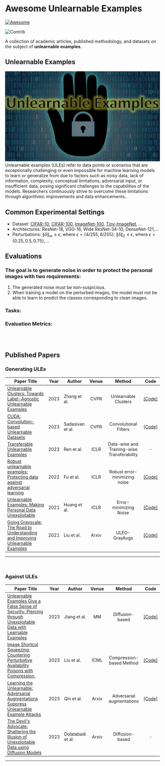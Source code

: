 # Awesome Unlearnable Examples

[![Awesome](https://awesome.re/badge.svg)](https://awesome.re)
<!--[![arXiv](https://img.shields.io/badge/arXiv-2209.02299-b31b1b.svg)](https://arxiv.org/abs/2209.02299)
[![Static Badge](https://img.shields.io/badge/Kaggle-Notebook-4388f7)](https://www.kaggle.com/code/tamlhp/machine-unlearning-the-right-to-be-forgotten/)
[![Website](https://img.shields.io/website?down_color=lightgrey&down_message=offline&label=Official%20Website&up_color=green&up_message=online&url=https%3A%2F%2Fawesome-machine-unlearning.github.io%2F)](https://awesome-machine-unlearning.github.io/)
![GitHub stars](https://img.shields.io/github/stars/tamlhp/awesome-machine-unlearning?color=yellow&label=Stars)
[![Hits](https://hits.seeyoufarm.com/api/count/incr/badge.svg?url=https%3A%2F%2Fgithub.com%2Ftamlhp%2Fawesome-machine-unlearning&count_bg=%2379C83D&title_bg=%23555555&icon=&icon_color=%23E7E7E7&title=hits&edge_flat=false)](https://hits.seeyoufarm.com)-->

<img src="https://img.shields.io/badge/Contributions-Welcome-278ea5" alt="Contrib"/>

A collection of academic articles, published methodology, and datasets on the subject of **unlearnable examples**.




## Unlearnable Examples

![ULEs](figs/unlearn.png) Unlearnable examples (ULEs) refer to data points or scenarios that are exceptionally challenging or even impossible for machine learning models to learn or generalize from due to factors such as noisy data, lack of information, complexity, conceptual limitations, adversarial input, or insufficient data, posing significant challenges to the capabilities of the models. Researchers continuously strive to overcome these limitations through algorithmic improvements and data enhancements..


## Common Experimental Settings
- Dataset: [CIFAR-10](https://www.cs.toronto.edu/~kriz/cifar.html), [CIFAR-100](https://www.cs.toronto.edu/~kriz/cifar.html), [ImageNet-100](https://www.kaggle.com/datasets/ambityga/imagenet100), [Tiny-ImageNet](https://www.kaggle.com/competitions/tiny-imagenet/overview), ...
- Architectures: ResNet-18, VGG-16, Wide ResNet-34-10, DenseNet-121,...
- Perturbations: $\|\delta\|_{\infty}\le \epsilon$, where $\epsilon = \{ 4/255,8/255\}$; $\|\delta\|_{2}\le \epsilon$, where $\epsilon = \{ 0.25,0.5,0.75\}$,...

## Evaluations
### The goal is to generate noise in order to protect the personal images with two requirements:
1. The generated noise must be non-suspicious.
2. When training a model on the perturbed images, the model must not be able to learn to predict the classes corresponding to clean images. 


### Tasks: 
  
### Evaluation Metrics:
  
<br>
<br>




## Published Papers

### Generating ULEs
| **Paper Title** | **Year** | **Author** | **Venue** | **Method** | **Code** |
| --------------- | :----: | ---- | :----: | :----: | :----: | 
|[Unlearnable Clusters: Towards Label-Agnostic Unlearnable Examples](https://arxiv.org/abs/2301.01217)|2023|Zhang et al. |CVPR| Unlearnable Clusters |[[Code]](https://github.com/jiamingzhang94/Unlearnable-Clusters) |
|[CUDA: Convolution-based Unlearnable Datasets](https://arxiv.org/abs/2303.04278)|2023|Sadasivan et al. | CVPR | Convolutional Filters |[[Code]](https://github.com/vinusankars/Convolution-based-Unlearnability)
| [Transferable Unlearnable Examples](https://arxiv.org/abs/2210.10114) | 2023 | Ren et al. | ICLR | Data-wise and Training-wise Transferability  | - |
| [Robust unlearnable examples: Protecting data against adversarial learning](https://arxiv.org/abs/2203.14533)|2022| Fu et al.|ICLR| Robust error-minimizing noise | [[Code]](https://github.com/fshp971/robust-unlearnable-examples})|2023|
| [Unlearnable Examples: Making Personal Data Unexploitable](https://arxiv.org/abs/2309.00886) | 2021 | Huang et al. | ICLR | Error-minimizing Noise| [[Code]](https://github.com/HanxunH/Unlearnable-Examples) | 
|[Going Grayscale: The Road to Understanding and Improving Unlearnable Examples](https://arxiv.org/abs/2111.13244)| 2021| Liu et al.|Arxiv|ULEO-GrayAugs|[[Code]](https://github.com/liuzrcc/ULE-GrayAug) |
----------
<br>

### Against ULEs
| **Paper Title** | **Year** | **Author** | **Venue** | **Method** | **Code** |
| --------------- | :----: | ---- | :----: | :----: | :----: | 
|[Unlearnable Examples Give a False Sense of Security: Piercing through Unexploitable Data with Learnable Examples](https://arxiv.org/abs/2305.09241)|2023|Jiang et al.|MM|Diffusion-based |[[Code]](https://github.com/jiangw-0/LE_JCDP)|
|[Image Shortcut Squeezing: Countering Perturbative Availability Poisons with Compression.](https://arxiv.org/abs/2301.13838)|2023| Liu et al.|ICML| Compression-based Method | [[Code]](https://github.com/liuzrcc/ImageShortcutSqueezing)|
[Learning the Unlearnable: Adversarial Augmentations Suppress Unlearnable Example Attacks](https://arxiv.org/abs/2303.15127)|2023|Qin et al.|Arxiv | Adversarial augmentations|[[Code]](https://github.com/lafeat/ueraser)|
[The Devil's Advocate: Shattering the Illusion of Unexploitable Data using Diffusion Models](https://arxiv.org/abs/2303.08500)|2023|Dolatabadi et al. |Arxiv|Diffusion-based |-|
------